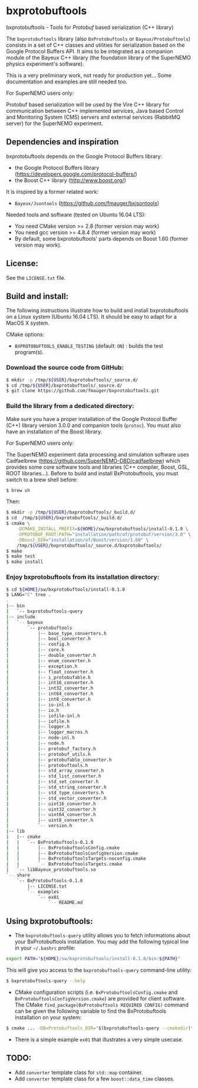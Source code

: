 # bxprotobuftools

bxprotobuftools - Tools for *Protobuf* based serialization (C++ library)

The   ``bxprotobuftools``   library   (also   ``BxProtobuftools``   or
``Bayeux/Protobuftools``)  consists  in  a  set  of  C++  classes  and
utilities for serialization based on  the Google Protocol Buffers API.
It  aims to  be integrated  as a  companion module  of the  Bayeux C++
library (the foundation library  of the SuperNEMO physics experiment's
software).


This is a very preliminary work, not ready for production yet...
Some documentation and examples are still needed too.

For SuperNEMO users only:

Protobuf based serialization will be used  by the Vire C++ library for
communication between C++ implemented services, Java based Control and
Monitoring  System  (CMS)  servers  and  external  services  (RabbitMQ
server) for the SuperNEMO experiment.


## Dependencies and inspiration

bxprotobuftools depends on the Google Protocol Buffers library:
* the Google Protocol Buffers library (https://developers.google.com/protocol-buffers/)
* the Boost C++ library (http://www.boost.org/)

It is inspired by a former related work:
* ``Bayeux/Jsontools`` (https://github.com/fmauger/bxjsontools)

Needed tools and software (tested on Ubuntu 16.04 LTS):
* You need CMake version >= 2.8 (former version may work)
* You need gcc version >= 4.8.4 (former version may work)
* By default, some bxprotobuftools' parts depends on Boost 1.60 (former version may work).

## License:

See the ``LICENSE.txt`` file.


## Build and install:

The  following  instructions  illustrate  how  to  build  and  install
bxprotobuftools on a Linux system (Ubuntu  16.04 LTS). It should be easy
to adapt for a MacOS X system.

CMake options:

* ``BXPROTOBUFTOOLS_ENABLE_TESTING`` (default: ``ON``) : builds the test program(s).



### Download the source code from GitHub:
```sh
$ mkdir -p /tmp/${USER}/bxprotobuftools/_source.d/
$ cd /tmp/${USER}/bxprotobuftools/_source.d/
$ git clone https://github.com/fmauger/bxprotobuftools.git
```
### Build the library from a dedicated directory:

Make sure you have a proper installation of the Google Protocol Buffer
(C++)  library version  3.0.0 and  companion tools  (``protoc``).  You
must also have an installation of the Boost library.

For  SuperNEMO users  only:

The SuperNEMO experiment data  processing and simulation software uses
Cadfaelbrew    (https://github.com/SuperNEMO-DBD/cadfaelbrew)    which
provides some core software tools  and libraries (C++ compiler, Boost, GSL,
ROOT libraries...).  Before to build and install BxProtobuftools, you must
switch to a brew shell before:
```sh
$ brew sh
```

Then:
```sh
$ mkdir -p /tmp/${USER}/bxprotobuftools/_build.d/
$ cd  /tmp/${USER}/bxprotobuftools/_build.d/
$ cmake \
    -DCMAKE_INSTALL_PREFIX=${HOME}/sw/bxprotobuftools/install-0.1.0 \
    -DPROTOBUF_ROOT:PATH="installation/path/of/protobuf/version/3.0" \
    -DBoost_DIR="installation/of/Boost/version/1.60" \
    /tmp/${USER}/bxprotobuftools/_source.d/bxprotobuftools/
$ make
$ make test
$ make install
```

### Enjoy bxprotobuftools from its installation directory:
```sh
$ cd ${HOME}/sw/bxprotobuftools/install-0.1.0
$ LANG="C" tree .
.
|-- bin
|   `-- bxprotobuftools-query
|-- include
|   `-- bayeux
|       `-- protobuftools
|           |-- base_type_converters.h
|           |-- bool_converter.h
|           |-- config.h
|           |-- core.h
|           |-- double_converter.h
|           |-- enum_converter.h
|           |-- exception.h
|           |-- float_converter.h
|           |-- i_protobufable.h
|           |-- int16_converter.h
|           |-- int32_converter.h
|           |-- int64_converter.h
|           |-- int8_converter.h
|           |-- io-inl.h
|           |-- io.h
|           |-- iofile-inl.h
|           |-- iofile.h
|           |-- logger.h
|           |-- logger_macros.h
|           |-- node-inl.h
|           |-- node.h
|           |-- protobuf_factory.h
|           |-- protobuf_utils.h
|           |-- protobufable_converter.h
|           |-- protobuftools.h
|           |-- std_array_converter.h
|           |-- std_list_converter.h
|           |-- std_set_converter.h
|           |-- std_string_converter.h
|           |-- std_type_converters.h
|           |-- std_vector_converter.h
|           |-- uint16_converter.h
|           |-- uint32_converter.h
|           |-- uint64_converter.h
|           |-- uint8_converter.h
|           `-- version.h
|-- lib
|   |-- cmake
|   |   `-- BxProtobuftools-0.1.0
|   |       |-- BxProtobuftoolsConfig.cmake
|   |       |-- BxProtobuftoolsConfigVersion.cmake
|   |       |-- BxProtobuftoolsTargets-noconfig.cmake
|   |       `-- BxProtobuftoolsTargets.cmake
|   `-- libBayeux_protobuftools.so
`-- share
    `-- BxProtobuftools-0.1.0
        |-- LICENSE.txt
        `-- examples
            `-- ex01
                `-- README.md
```

## Using bxprotobuftools:

* The ``bxprotobuftools-query`` utility allows you to fetch informations about your
  BxProtobuftools installation. You may add the following typical line in your
``~/.bashrc`` profile:
```sh
export PATH="${HOME}/sw/bxprotobuftools/install-0.1.0/bin:${PATH}"
```
  This will give you access to the ``bxprotobuftools-query`` command-line utility:
```sh
$ bxprotobuftools-query --help
```
* CMake  configuration  scripts (i.e. ``BxProtobuftoolsConfig.cmake`` and ``BxProtobuftoolsConfigVersion.cmake``) are provided for client
  software. The CMake ``find_package(BxProtobuftools REQUIRED CONFIG)`` command can be given
  the following variable to find the BxProtobuftools installation on your system:
```sh
$ cmake ... -DBxProtobuftools_DIR="$(bxprotobuftools-query --cmakedir)" ...
```
* There is  a simple example  ``ex01`` that illustrates a  very simple usecase.



## TODO:

* Add ``converter`` template class for ``std::map`` container.
* Add ``converter`` template class for a few ``boost::data_time`` classes.
